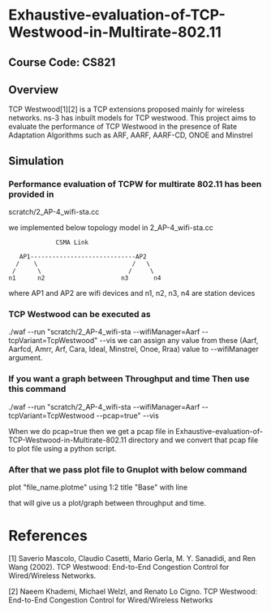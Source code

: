# Exhaustive-evaluation-of-TCP-Westwood-in-Multirate-802.11

## Course Code: CS821

## Overview

TCP Westwood[1][2] is a TCP extensions proposed mainly for wireless networks. ns-3 has inbuilt models for TCP westwood. This project aims to evaluate the performance of TCP Westwood in the presence of Rate Adaptation Algorithms such as ARF, AARF, AARF-CD, ONOE and Minstrel

## Simulation  

### Performance evaluation of TCPW for multirate 802.11 has been provided in  

scratch/2_AP-4_wifi-sta.cc

we implemented below topology model in 2_AP-4_wifi-sta.cc

                 CSMA Link   
   
       AP1-----------------------------AP2  
      /    \                          /   \                     
     /      \                        /     \                   
    n1      n2                     n3       n4     
   
 
 where AP1 and AP2 are wifi devices and n1, n2, n3, n4 are station devices

### TCP Westwood can be executed as
 
./waf --run "scratch/2_AP-4_wifi-sta --wifiManager=Aarf --tcpVariant=TcpWestwood" --vis
we can assign any value from these (Aarf, Aarfcd, Amrr, Arf, Cara, Ideal, Minstrel, Onoe, Rraa) value to --wifiManager argument.

### If you want a graph between Throughput and time Then use this command  

./waf --run "scratch/2_AP-4_wifi-sta --wifiManager=Aarf --tcpVariant=TcpWestwood --pcap=true" --vis

When we do pcap=true then we get a pcap file in Exhaustive-evaluation-of-TCP-Westwood-in-Multirate-802.11 directory and we convert that pcap file to plot file using a python script.

### After that we pass plot file to Gnuplot with below command 

plot "file_name.plotme" using 1:2 title "Base" with line 

that will give us a plot/graph between throughput and time.


# References
[1] Saverio Mascolo, Claudio Casetti, Mario Gerla, M. Y. Sanadidi, and Ren Wang (2002). TCP Westwood: End-to-End Congestion Control for Wired/Wireless Networks.  

[2] Naeem Khademi, Michael Welzl, and Renato Lo Cigno. TCP Westwood: End-to-End Congestion Control for Wired/Wireless Networks  

